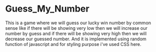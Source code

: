 # Guess_My_Number
This is a game where we will guess our lucky win number by common sense like if there will be showing very low then we will increase our number by guess and if there will be showing very high then we will decrease our guessed number. And it is implemented using random function of javascript and for styling purpose i've used CSS here. 
